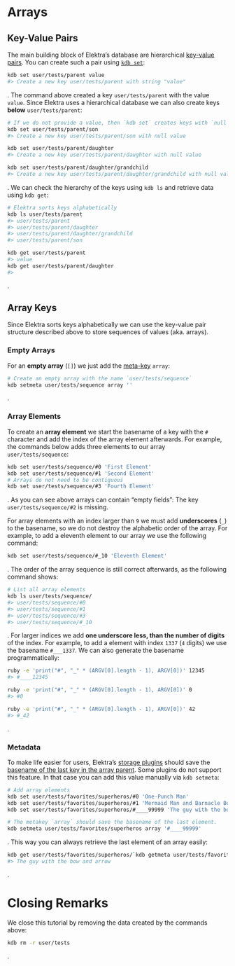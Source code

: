 # Arrays

## Key-Value Pairs

The main building block of Elektra’s database are hierarchical [key-value pairs](https://en.wikipedia.org/wiki/Key-value_database). You can create such a pair using [`kdb set`](../doc/help/kdb-set.md):

```sh
kdb set user/tests/parent value
#> Create a new key user/tests/parent with string "value"
```

. The command above created a key `user/tests/parent` with the value `value`. Since Elektra uses a hierarchical database we can also create keys **below** `user/tests/parent`:

```sh
# If we do not provide a value, then `kdb set` creates keys with `null` values.
kdb set user/tests/parent/son
#> Create a new key user/tests/parent/son with null value

kdb set user/tests/parent/daughter
#> Create a new key user/tests/parent/daughter with null value

kdb set user/tests/parent/daughter/grandchild
#> Create a new key user/tests/parent/daughter/grandchild with null value
```

. We can check the hierarchy of the keys using `kdb ls` and retrieve data using `kdb get`:

```sh
# Elektra sorts keys alphabetically
kdb ls user/tests/parent
#> user/tests/parent
#> user/tests/parent/daughter
#> user/tests/parent/daughter/grandchild
#> user/tests/parent/son

kdb get user/tests/parent
#> value
kdb get user/tests/parent/daughter
#>
```

.

## Array Keys

Since Elektra sorts keys alphabetically we can use the key-value pair structure described above to store sequences of values (aka. arrays).

### Empty Arrays

For an **empty array** (`[]`) we just add the [meta-key](../help/elektra-metadata.md) `array`:

```sh
# Create an empty array with the name `user/tests/sequence`
kdb setmeta user/tests/sequence array ''
```

.

### Array Elements

To create an **array element** we start the basename of a key with the `#` character and add the index of the array element afterwards. For example, the commands below adds three elements to our array `user/tests/sequence`:

```sh
kdb set user/tests/sequence/#0 'First Element'
kdb set user/tests/sequence/#1 'Second Element'
# Arrays do not need to be contiguous
kdb set user/tests/sequence/#3 'Fourth Element'
```

. As you can see above arrays can contain “empty fields”: The key `user/tests/sequence/#2` is missing.

For array elements with an index larger than `9` we must add **underscores** (`_`) to the basename, so we do not destroy the alphabetic order of the array. For example, to add a eleventh element to our array we use the following command:

```sh
kdb set user/tests/sequence/#_10 'Eleventh Element'
```

. The order of the array sequence is still correct afterwards, as the following command shows:

```sh
# List all array elements
kdb ls user/tests/sequence/
#> user/tests/sequence/#0
#> user/tests/sequence/#1
#> user/tests/sequence/#3
#> user/tests/sequence/#_10
```

. For larger indices we add **one underscore less, than the number of digits** of the index. For example, to add a element with index `1337` (`4` digits) we use the basename `#___1337`. We can also generate the basename programmatically:

```bash
ruby -e 'print("#", "_" * (ARGV[0].length - 1), ARGV[0])' 12345
#> #____12345

ruby -e 'print("#", "_" * (ARGV[0].length - 1), ARGV[0])' 0
#> #0

ruby -e 'print("#", "_" * (ARGV[0].length - 1), ARGV[0])' 42
#> #_42
```

.

### Metadata

To make life easier for users, Elektra’s [storage plugins](plugins.md) should save the [basename of the last key in the array parent](../decisions/array.md). Some plugins do not support this feature. In that case you can add this value manually via `kdb setmeta`:

```sh
# Add array elements
kdb set user/tests/favorites/superheros/#0 'One-Punch Man'
kdb set user/tests/favorites/superheros/#1 'Mermaid Man and Barnacle Boy'
kdb set user/tests/favorites/superheros/#____99999 'The guy with the bow and arrow'

# The metakey `array` should save the basename of the last element.
kdb setmeta user/tests/favorites/superheros array '#____99999'
```

. This way you can always retrieve the last element of an array easily:

```sh
kdb get user/tests/favorites/superheros/`kdb getmeta user/tests/favorites/superheros array`
#> The guy with the bow and arrow
```

.

# Closing Remarks

We close this tutorial by removing the data created by the commands above:

```sh
kdb rm -r user/tests
```

.
